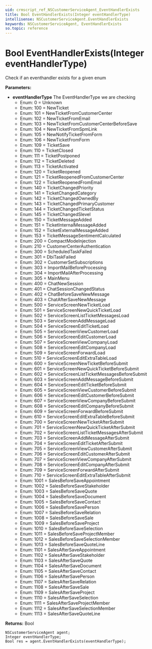 ```yaml
---
uid: crmscript_ref_NSCustomerServiceAgent_EventHandlerExists
title: Bool EventHandlerExists(Integer eventHandlerType)
intellisense: NSCustomerServiceAgent.EventHandlerExists
keywords: NSCustomerServiceAgent, EventHandlerExists
so.topic: reference
---
```


# Bool EventHandlerExists(Integer eventHandlerType)

Check if an eventhandler exists for a given enum

**Parameters:**
 - **eventHandlerType** The EventHandlerType we are checking
     - Enum: 0 = Unknown 
     - Enum: 100 = NewTicket 
     - Enum: 101 = NewTicketFromCustomerCenter 
     - Enum: 102 = NewTicketFromEmail 
     - Enum: 103 = NewTicketFromCustomerCenterBeforeSave 
     - Enum: 104 = NewTicketFromSpmLink 
     - Enum: 105 = NewNotifyTicketFromForm 
     - Enum: 106 = NewTicketFromForm 
     - Enum: 109 = TicketSave 
     - Enum: 110 = TicketClosed 
     - Enum: 111 = TicketPostponed 
     - Enum: 112 = TicketDeleted 
     - Enum: 113 = TicketActivated 
     - Enum: 120 = TicketReopened 
     - Enum: 121 = TicketReopenedFromCustomerCenter 
     - Enum: 122 = TicketReopenedFromEmail 
     - Enum: 140 = TicketChangedPriority 
     - Enum: 141 = TicketChangedCategory 
     - Enum: 142 = TicketChangedOwnedBy 
     - Enum: 143 = TicketChangedPrimaryCustomer 
     - Enum: 144 = TicketChangedTicketStatus 
     - Enum: 145 = TicketChangedSlevel 
     - Enum: 150 = TicketMessageAdded 
     - Enum: 151 = TicketInternalMessageAdded 
     - Enum: 152 = TicketExternalMessageAdded 
     - Enum: 153 = TicketMessageSentimentCalculated 
     - Enum: 200 = CompactModeInjection 
     - Enum: 210 = CustomerCenterAuthentication 
     - Enum: 300 = ScheduledTaskFailed 
     - Enum: 301 = DbiTaskFailed 
     - Enum: 302 = CustomerSetSubscriptions 
     - Enum: 303 = ImportMailBeforeProcessing 
     - Enum: 304 = ImportMailAfterProcessing 
     - Enum: 305 = MainMenu 
     - Enum: 400 = ChatNewSession 
     - Enum: 401 = ChatSessionChangedStatus 
     - Enum: 402 = ChatBeforeSaveNewMessage 
     - Enum: 403 = ChatAfterSaveNewMessage 
     - Enum: 500 = ServiceScreenNewTicketLoad 
     - Enum: 501 = ServiceScreenNewQuickTicketLoad 
     - Enum: 502 = ServiceScreenListTicketMessagesLoad 
     - Enum: 503 = ServiceScreenAddMessageLoad 
     - Enum: 504 = ServiceScreenEditTicketLoad 
     - Enum: 505 = ServiceScreenViewCustomerLoad 
     - Enum: 506 = ServiceScreenEditCustomerLoad 
     - Enum: 507 = ServiceScreenViewCompanyLoad 
     - Enum: 508 = ServiceScreenEditCompanyLoad 
     - Enum: 509 = ServiceScreenForwardLoad 
     - Enum: 510 = ServiceScreenEditExtraTableLoad 
     - Enum: 600 = ServiceScreenNewTicketBeforeSubmit 
     - Enum: 601 = ServiceScreenNewQuickTicketBeforeSubmit 
     - Enum: 602 = ServiceScreenListTicketMessagesBeforeSubmit 
     - Enum: 603 = ServiceScreenAddMessageBeforeSubmit 
     - Enum: 604 = ServiceScreenEditTicketBeforeSubmit 
     - Enum: 605 = ServiceScreenViewCustomerBeforeSubmit 
     - Enum: 606 = ServiceScreenEditCustomerBeforeSubmit 
     - Enum: 607 = ServiceScreenViewCompanyBeforeSubmit 
     - Enum: 608 = ServiceScreenEditCompanyBeforeSubmit 
     - Enum: 609 = ServiceScreenForwardBeforeSubmit 
     - Enum: 610 = ServiceScreenEditExtraTableBeforeSubmit 
     - Enum: 700 = ServiceScreenNewTicketAfterSubmit 
     - Enum: 701 = ServiceScreenNewQuickTicketAfterSubmit 
     - Enum: 702 = ServiceScreenListTicketMessagesAfterSubmit 
     - Enum: 703 = ServiceScreenAddMessageAfterSubmit 
     - Enum: 704 = ServiceScreenEditTicketAfterSubmit 
     - Enum: 705 = ServiceScreenViewCustomerAfterSubmit 
     - Enum: 706 = ServiceScreenEditCustomerAfterSubmit 
     - Enum: 707 = ServiceScreenViewCompanyAfterSubmit 
     - Enum: 708 = ServiceScreenEditCompanyAfterSubmit 
     - Enum: 709 = ServiceScreenForwardAfterSubmit 
     - Enum: 710 = ServiceScreenEditExtraTableAfterSubmit 
     - Enum: 1001 = SalesBeforeSaveAppointment 
     - Enum: 1002 = SalesBeforeSaveStakeholder 
     - Enum: 1003 = SalesBeforeSaveQuote 
     - Enum: 1004 = SalesBeforeSaveDocument 
     - Enum: 1005 = SalesBeforeSaveContact 
     - Enum: 1006 = SalesBeforeSavePerson 
     - Enum: 1007 = SalesBeforeSaveRelation 
     - Enum: 1008 = SalesBeforeSaveSale 
     - Enum: 1009 = SalesBeforeSaveProject 
     - Enum: 1010 = SalesBeforeSaveSelection 
     - Enum: 1011 = SalesBeforeSaveProjectMember 
     - Enum: 1012 = SalesBeforeSaveSelectionMember 
     - Enum: 1013 = SalesBeforeSaveQuoteLine 
     - Enum: 1101 = SalesAfterSaveAppointment 
     - Enum: 1102 = SalesAfterSaveStakeholder 
     - Enum: 1103 = SalesAfterSaveQuote 
     - Enum: 1104 = SalesAfterSaveDocument 
     - Enum: 1105 = SalesAfterSaveContact 
     - Enum: 1106 = SalesAfterSavePerson 
     - Enum: 1107 = SalesAfterSaveRelation 
     - Enum: 1108 = SalesAfterSaveSale 
     - Enum: 1109 = SalesAfterSaveProject 
     - Enum: 1110 = SalesAfterSaveSelection 
     - Enum: 1111 = SalesAfterSaveProjectMember 
     - Enum: 1112 = SalesAfterSaveSelectionMember 
     - Enum: 1113 = SalesAfterSaveQuoteLine 

**Returns:** Bool

```crmscript
NSCustomerServiceAgent agent;
Integer eventHandlerType;
Bool res = agent.EventHandlerExists(eventHandlerType);
```


